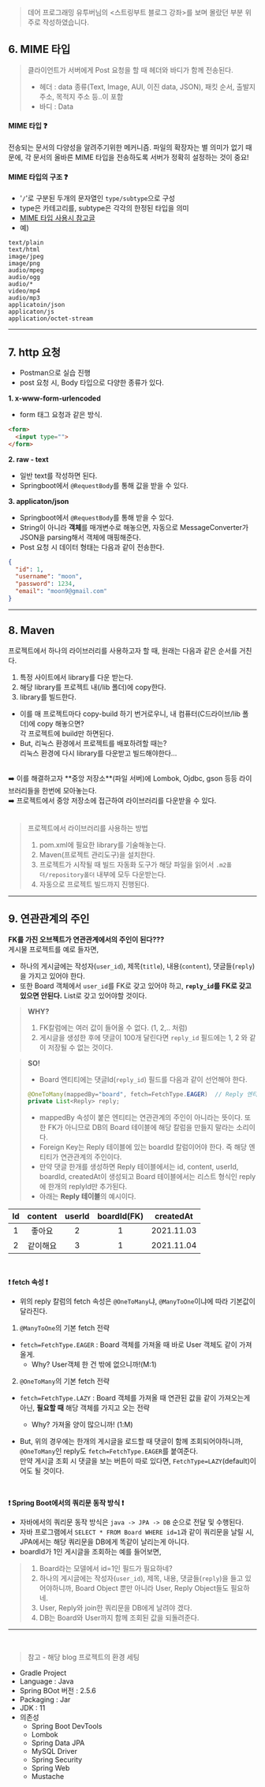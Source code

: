 > 데어 프로그래밍 유투버님의 <스트링부트 블로그 강좌>를 보며 몰랐던 부분 위주로 작성하였습니다. 

## 6. MIME 타입
> 클라이언트가 서버에게 Post 요청을 할 때 헤더와 바디가 함께 전송된다.
> - 헤더 : data 종류(Text, Image, AUI, 이진 data, JSON), 패킷 순서, 출발지 주소, 목적지 주소 등..이 포함
> - 바디 : Data

#### MIME 타입 ❓
전송되는 문서의 다양성을 알려주기위한 메커니즘. 파일의 확장자는 별 의미가 없기 때문에, 각 문서의 올바른 MIME 타입을 전송하도록 서버가 정확히 설정하는 것이 중요!

#### MIME 타입의 구조 ❓
- '`/`'로 구분된 두개의 문자열인 `type/subtype`으로 구성
- type은 카테고리를, subtype은 각각의 한정된 타입을 의미
- [MIME 타입 사용시 참고글](https://developer.mozilla.org/ko/docs/Web/HTTP/Basics_of_HTTP/MIME_types/Common_types) 
- 예)
```shell
text/plain
text/html
image/jpeg
image/png
audio/mpeg
audio/ogg
audio/*
video/mp4
audio/mp3
applicatoin/json
applicaton/js
application/octet-stream
```
<hr>

## 7. http 요청
- Postman으로 실습 진행
- post 요청 시, Body 타입으로 다양한 종류가 있다.

**1. x-www-form-urlencoded**
- form 태그 요청과 같은 방식.
```html
<form>
  <input type="">
</form>
```
**2. raw - text**
- 일반 text를 작성하면 된다.
- Springboot에서 `@RequestBody`를 통해 값을 받을 수 있다.

**3. applicaton/json**
- Springboot에서 `@RequestBody`를 통해 받을 수 있다.
- String이 아니라 **객체**를 매개변수로 해놓으면, 자동으로 MessageConverter가 JSON을 parsing해서 객체에 매핑해준다.
- Post 요청 시 데이터 형태는 다음과 같이 전송한다.
```json
{
  "id": 1,
  "username": "moon",
  "password": 1234,
  "email": "moon9@gmail.com"
}
```
<hr>

## 8. Maven
프로젝트에서 하나의 라이브러리를 사용하고자 할 때, 원래는 다음과 같은 순서를 거친다.
1. 특정 사이트에서 library를 다운 받는다.
2. 해당 library를 프로젝트 내(/lib 폴더)에 copy한다.
3. library를 빌드한다.

- 이를 매 프로젝트마다 copy-build 하기 번거로우니, 내 컴퓨터(C드라이브/lib 폴더)에 copy 해놓으면? <br>각 프로젝트에 build만 하면된다.
- But, 리눅스 환경에서 프로젝트를 배포하려할 때는?<br> 리눅스 환경에 다시 library를 다운받고 빌드해야한다...
<br>
➡️ 이를 해결하고자 **중앙 저장소**(파일 서버)에 Lombok, Ojdbc, gson 등등 라이브러리들을 한번에 모아놓는다.<br>
➡️ 프로젝트에서 중앙 저장소에 접근하여 라이브러리를 다운받을 수 있다.<br>
<br>

> 프로젝트에서 라이브러리를 사용하는 방법<br>
> 1. pom.xml에 필요한 library를 기술해놓는다.
> 2. Maven(프로젝트 관리도구)을 설치한다.
> 3. 프로젝트가 시작될 때 빌드 자동화 도구가 해당 파일을 읽어서 `.m2폴더/repository폴더` 내부에 모두 다운받는다.
> 4. 자동으로 프로젝트 빌드까지 진행된다.
<hr>

## 9. 연관관계의 주인
**FK를 가진 오브젝트가 연관관계에서의 주인이 된다???**<br>
게시물 프로젝트를 예로 들자면,<br>

- 하나의 게시글에는 작성자(`user_id`), 제목(`title`), 내용(`content`), 댓글들(`reply`)을 가지고 있어야 한다.
- 또한 Board 객체에서 `user_id`를 FK로 갖고 있어야 하고, **`reply_id`를 FK로 갖고있으면 안된다.** List로 갖고 있어야할 것이다.
> **WHY?** 
> 1. FK칼럼에는 여러 값이 들어올 수 없다. (1, 2,.. 처럼) 
> 2. 게시글을 생성한 후에 댓글이 100개 달린다면 `reply_id` 필드에는 1, 2 와 같이 저장될 수 없는 것이다.

> **SO!**<br>
> 
> - Board 엔티티에는 댓글Id(`reply_id`) 필드를 다음과 같이 선언해야 한다.
> ```java
> @OneToMany(mappedBy="board", fetch=FetchType.EAGER)  // Reply 엔티티에 선언된 board 필드(게시글 id)와 매핑!
> private List<Reply> reply;
> ```
> - mappedBy 속성이 붙은 엔티티는 연관관계의 주인이 아니라는 뜻이다. 또한 FK가 아니므로 DB의 Board 테이블에 해당 칼럼을 만들지 말라는 소리이다.
> - Foreign Key는 Reply 테이블에 있는 boardId 칼럼이어야 한다. 즉 해당 엔티티가 연관관계의 주인이다.
> - 만약 댓글 한개를 생성하면 Reply 테이블에서는 id, content, userId, boardId, createdAt이 생성되고 Board 테이블에서는 리스트 형식인 reply에 한개의 replyId만 추가된다.
> - 아래는 **Reply 테이블**의 예시이다.

|Id|content|userId|boardId(FK)|createdAt|
|:-:|:-:|:-:|:-:|:-:|
|1|좋아요|2|1|2021.11.03|
|2|같이해요|3|1|2021.11.04|
  
<br>

**❗ fetch 속성 ❗**<br>
- 위의 reply 칼럼의 fetch 속성은 `@OneToMany`냐, `@ManyToOne`이냐에 따라 기본값이 달라진다.
1. `@ManyToOne`의 기본 fetch 전략
- `fetch=FetchType.EAGER` : Board 객체를 가져올 때 바로 User 객체도 같이 가져올게. 
  - Why? User객체 한 건 밖에 없으니까!(M:1)

2. `@OneToMany`의 기본 fetch 전략
- `fetch=FetchType.LAZY` : Board 객체를 가져올 때 연관된 값을 같이 가져오는게 아닌, **필요할 때** 해당 객체를 가지고 오는 전략
  - Why? 가져올 양이 많으니까! (1:M)

- But, 위의 경우에는 한개의 게시글을 로드할 때 댓글이 함께 조회되어야하니까, `@OneToMany`인 reply도 `fetch=FetchType.EAGER`를 붙여준다.<br>
  만약 게시글 조회 시 댓글을 보는 버튼이 따로 있다면, `FetchType=LAZY`(default)이어도 될 것이다.
<br>
  
**❗ Spring Boot에서의 쿼리문 동작 방식 ❗**<br>
- 자바에서의 쿼리문 동작 방식은 `java -> JPA -> DB` 순으로 전달 및 수행된다.
- 자바 프로그램에서 
`SELECT * FROM Board WHERE id=1`과 같이 쿼리문을 날릴 시, JPA에서는 해당 쿼리문을 DB에게 똑같이 날리는게 아니다.
- boardId가 1인 게시글을 조회하는 예를 들어보면,
  
> 1. Board라는 모델에서 id=1인 필드가 필요하네?
> 2. 하나의 게시글에는 작성자(`user_id`), 제목, 내용, 댓글들(`reply`)을 들고 있어야하니까, Board Object 뿐만 아니라 User, Reply Object들도 필요하네.
> 3. User, Reply와 join한 쿼리문을 DB에게 날려야 겠다.
> 4. DB는 Board와 User까지 함께 조회된 값을 되돌려준다.

<hr><br>

> 참고 - 해당 blog 프로젝트의 환경 세팅
- Gradle Project
- Language : Java
- Spring BOot 버전 : 2.5.6
- Packaging : Jar
- JDK : 11
- 의존성
  - Spring Boot DevTools
  - Lombok
  - Spring Data JPA
  - MySQL Driver
  - Spring Security
  - Spring Web
  - Mustache
